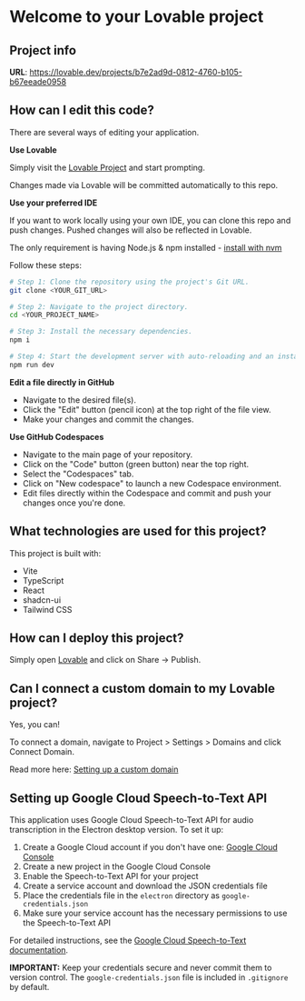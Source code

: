 # Welcome to your Lovable project

## Project info

**URL**: https://lovable.dev/projects/b7e2ad9d-0812-4760-b105-b67eeade0958

## How can I edit this code?

There are several ways of editing your application.

**Use Lovable**

Simply visit the [Lovable Project](https://lovable.dev/projects/b7e2ad9d-0812-4760-b105-b67eeade0958) and start prompting.

Changes made via Lovable will be committed automatically to this repo.

**Use your preferred IDE**

If you want to work locally using your own IDE, you can clone this repo and push changes. Pushed changes will also be reflected in Lovable.

The only requirement is having Node.js & npm installed - [install with nvm](https://github.com/nvm-sh/nvm#installing-and-updating)

Follow these steps:

```sh
# Step 1: Clone the repository using the project's Git URL.
git clone <YOUR_GIT_URL>

# Step 2: Navigate to the project directory.
cd <YOUR_PROJECT_NAME>

# Step 3: Install the necessary dependencies.
npm i

# Step 4: Start the development server with auto-reloading and an instant preview.
npm run dev
```

**Edit a file directly in GitHub**

- Navigate to the desired file(s).
- Click the "Edit" button (pencil icon) at the top right of the file view.
- Make your changes and commit the changes.

**Use GitHub Codespaces**

- Navigate to the main page of your repository.
- Click on the "Code" button (green button) near the top right.
- Select the "Codespaces" tab.
- Click on "New codespace" to launch a new Codespace environment.
- Edit files directly within the Codespace and commit and push your changes once you're done.

## What technologies are used for this project?

This project is built with:

- Vite
- TypeScript
- React
- shadcn-ui
- Tailwind CSS

## How can I deploy this project?

Simply open [Lovable](https://lovable.dev/projects/b7e2ad9d-0812-4760-b105-b67eeade0958) and click on Share -> Publish.

## Can I connect a custom domain to my Lovable project?

Yes, you can!

To connect a domain, navigate to Project > Settings > Domains and click Connect Domain.

Read more here: [Setting up a custom domain](https://docs.lovable.dev/tips-tricks/custom-domain#step-by-step-guide)

## Setting up Google Cloud Speech-to-Text API

This application uses Google Cloud Speech-to-Text API for audio transcription in the Electron desktop version. To set it up:

1. Create a Google Cloud account if you don't have one: [Google Cloud Console](https://console.cloud.google.com/)
2. Create a new project in the Google Cloud Console
3. Enable the Speech-to-Text API for your project
4. Create a service account and download the JSON credentials file
5. Place the credentials file in the `electron` directory as `google-credentials.json`
6. Make sure your service account has the necessary permissions to use the Speech-to-Text API

For detailed instructions, see the [Google Cloud Speech-to-Text documentation](https://cloud.google.com/speech-to-text/docs/quickstart-client-libraries).

**IMPORTANT:** Keep your credentials secure and never commit them to version control. The `google-credentials.json` file is included in `.gitignore` by default.

